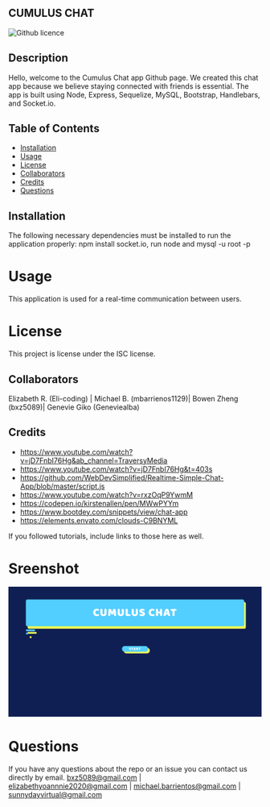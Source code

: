 
## CUMULUS CHAT
 
 ![Github licence](http://img.shields.io/badge/license-undefined-blue.svg)

## Description
Hello, welcome to the Cumulus Chat app Github page. We created this chat app because we believe staying connected with friends is essential. The app is built using Node, Express, Sequelize, MySQL, Bootstrap, Handlebars, and Socket.io.
## Table of Contents 
* [Installation](#installation)
* [Usage](#usage)
* [License](#license)
* [Collaborators](#collaborators)
* [Credits](#credits)
* [Questions](#questions)
## Installation
The following necessary dependencies must be installed to run the application properly: npm install socket.io, run node and mysql -u root -p
# Usage
This application is used for a real-time communication between users. 
# License
This project is license under the ISC license.
## Collaborators 
Elizabeth R. (Eli-coding) | Michael B. (mbarrienos1129)| Bowen Zheng (bxz5089)| Genevie Giko (Geneviealba)

## Credits

- https://www.youtube.com/watch?v=jD7FnbI76Hg&ab_channel=TraversyMedia
- https://www.youtube.com/watch?v=jD7FnbI76Hg&t=403s
- https://github.com/WebDevSimplified/Realtime-Simple-Chat-App/blob/master/script.js
- https://www.youtube.com/watch?v=rxzOqP9YwmM
- https://codepen.io/kirstenallen/pen/MWwPYYm
- https://www.bootdey.com/snippets/view/chat-app
- https://elements.envato.com/clouds-C9BNYML

If you followed tutorials, include links to those here as well.

# Sreenshot 
![Cumulus](public/assets/Cumulus1.png)
# Questions
If you have any questions about the repo or an issue you can contact us directly by email.
bxz5089@gmail.com |  elizabethyoannnie2020@gmail.com | michael.barrientos@gmail.com | sunnydayvirtual@gmail.com
